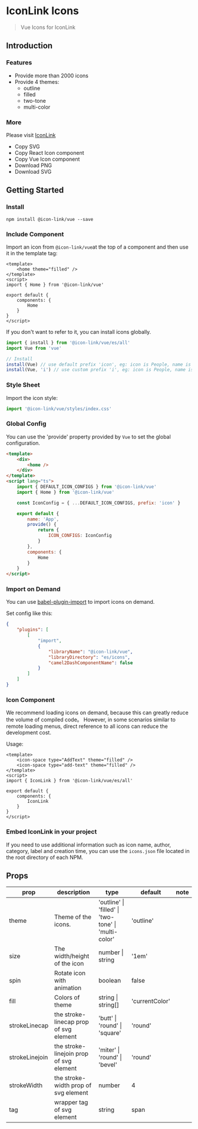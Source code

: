 # IconLink Icons

> Vue Icons for IconLink

## Introduction

### Features

-   Provide more than 2000 icons
-   Provide 4 themes:
    -   outline
    -   filled
    -   two-tone
    -   multi-color

### More

Please visit [IconLink](https://icon-space.github.io/doc/)

-   Copy SVG
-   Copy React Icon component
-   Copy Vue Icon component
-   Download PNG
-   Download SVG

## Getting Started

### Install

```
npm install @icon-link/vue --save
```

### Include Component

Import an icon from `@icon-link/vue`at the top of a component and then use it in the template tag:

```vue
<template>
    <home theme="filled" />
</template>
<script>
import { Home } from '@icon-link/vue'

export default {
    components: {
        Home
    }
}
</script>
```

If you don't want to refer to it, you can install icons globally.

```typescript
import { install } from '@icon-link/vue/es/all'
import Vue from 'vue'

// Install
install(Vue) // use default prefix 'icon', eg: icon is People, name is icon-people.
install(Vue, 'i') // use custom prefix 'i', eg: icon is People, name is i-people.
```

### Style Sheet

Import the icon style:

```typescript
import '@icon-link/vue/styles/index.css'
```

### Global Config

You can use the 'provide' property provided by `Vue` to set the global configuration.

```html
<template>
    <div>
        <home />
    </div>
</template>
<script lang="ts">
    import { DEFAULT_ICON_CONFIGS } from '@icon-link/vue'
    import { Home } from '@icon-link/vue'

    const IconConfig = { ...DEFAULT_ICON_CONFIGS, prefix: 'icon' }

    export default {
        name: 'App',
        provide() {
            return {
                ICON_CONFIGS: IconConfig
            }
        },
        components: {
            Home
        }
    }
</script>
```

### Import on Demand

You can use [babel-plugin-import](https://github.com/ant-design/babel-plugin-import) to import icons on demand.

Set config like this:

```json
{
    "plugins": [
        [
            "import",
            {
                "libraryName": "@icon-link/vue",
                "libraryDirectory": "es/icons",
                "camel2DashComponentName": false
            }
        ]
    ]
}
```

### Icon Component

We recommend loading icons on demand, because this can greatly reduce the volume of compiled code。
However, in some scenarios similar to remote loading menus, direct reference to all icons can reduce the development cost.

Usage:

```vue
<template>
    <icon-space type="AddText" theme="filled" />
    <icon-space type="add-text" theme="filled" />
</template>
<script>
import { IconLink } from '@icon-link/vue/es/all'

export default {
    components: {
        IconLink
    }
}
</script>
```

### Embed IconLink in your project

If you need to use additional information such as icon name, author, category, label and creation time, you can use the `icons.json` file located in the root directory of each NPM.

## Props

| prop           | description                             | type                                                             | default        | note |
| -------------- | --------------------------------------- | ---------------------------------------------------------------- | -------------- | ---- |
| theme          | Theme of the icons.                     | 'outline' &#124; 'filled' &#124; 'two-tone' &#124; 'multi-color' | 'outline'      |      |
| size           | The width/height of the icon            | number &#124; string                                             | '1em'          |      |
| spin           | Rotate icon with animation              | boolean                                                          | false          |      |
| fill           | Colors of theme                         | string &#124; string[]                                           | 'currentColor' |      |
| strokeLinecap  | the stroke-linecap prop of svg element  | 'butt' &#124; 'round' &#124; 'square'                            | 'round'        |      |
| strokeLinejoin | the stroke-linejoin prop of svg element | 'miter' &#124; 'round' &#124; 'bevel'                            | 'round'        |      |
| strokeWidth    | the stroke-width prop of svg element    | number                                                           | 4              |      |
| tag            | wrapper tag of svg element              | string                                                           | span           |      |
